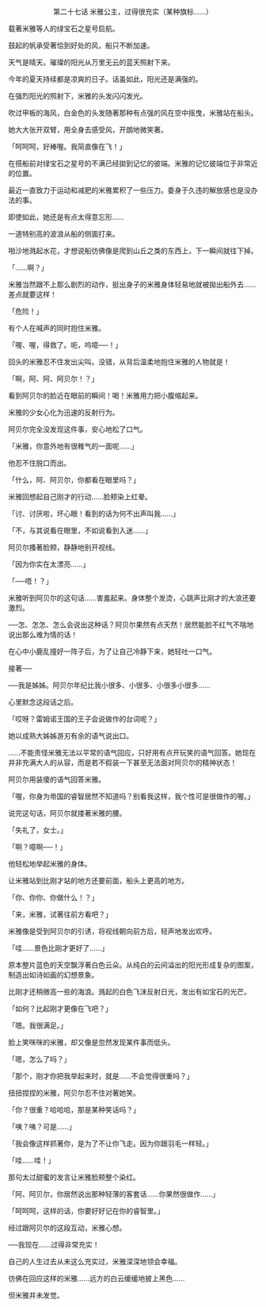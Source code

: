 <p align="center">第二十七话 米雅公主，过得很充实（某种旗标……）</p>

载著米雅等人的绿宝石之星号启航。

鼓起的帆承受著恰到好处的风，船只不断加速。

天气是晴天。璀璨的阳光从万里无云的蓝天照射下来。

今年的夏天持续都是凉爽的日子。话虽如此，阳光还是满强的。

在强烈阳光的照射下，米雅的头发闪闪发光。

吹过甲板的海风，白金色的头发随著那种有点强的风在空中摇曳，米雅站在船头。

她大大张开双臂，用全身去感受风，开朗地微笑著。

「呵呵呵，好棒喔。我简直像在飞！」

在搭船前对绿宝石之星号的不满已经拋到记忆的彼端。米雅的记忆彼端位于非常近的位置。

最近一直致力于运动和减肥的米雅累积了一些压力。委身于久违的解放感也是没办法的事。

即使如此，她还是有点太得意忘形……

一道特别高的波浪从船的侧面打来。

啪沙地溅起水花，才想说船彷佛像是爬到山丘之类的东西上，下一瞬间就往下掉。

「……啊？」

米雅当然跟不上那么剧烈的动作，挺出身子的米雅身体轻易地就被拋出船外去……差点就要这样！

「危险！」

有个人在喊声的同时抱住米雅。

「喔、喔，得救了。呃，呜噫──！」

回头的米雅忍不住发出尖叫。没错，从背后温柔地抱住米雅的人物就是！

「啊，阿、阿、阿贝尔！？」

看到阿贝尔的脸近在眼前的瞬间！喝！米雅用力把小腹缩起来。

米雅的少女心化为迅速的反射行为。

阿贝尔完全没发现这件事，安心地松了口气。

「米雅，你意外地有很稚气的一面呢……」

他忍不住脱口而出。

「什么，阿、阿贝尔，你都看在眼里吗？」

米雅回想起自己刚才的行动……脸颊染上红晕。

「讨、讨厌啦，坏心眼！看到的话为何不出声叫我……」

「不，与其说看在眼里，不如说看到入迷……」

阿贝尔搔著脸颊，静静地别开视线。

「因为你实在太漂亮……」

「──唔！？」

米雅听到阿贝尔的这句话……害羞起来。身体整个发烫，心跳声比刚才的大浪还要激烈。

──怎、怎怎、怎么会说出这种话？阿贝尔果然有点天然！居然能脸不红气不喘地说出那么难为情的话！

在心中小鹿乱撞好一阵子后，为了让自己冷静下来，她轻吐一口气。

接著──

──我是姊姊。阿贝尔年纪比我小很多、小很多、小很多小很多……

心里默念这段话之后。

「哎呀？雷姆诺王国的王子会说做作的台词呢？」

她以成熟大姊姊游刃有余的语气说出口。

……不能责怪米雅无法以平常的语气回应，只好用有点开玩笑的语气回答。她现在并非充满大人的从容，而是若不假装一下甚至无法面对阿贝尔的精神状态！

阿贝尔用装傻的语气回答米雅。

「喔，你身为帝国的睿智居然不知道吗？别看我这样，我个性可是很做作的喔。」

说完这句话，阿贝尔就搂著米雅的腰。

「失礼了，女士。」

「啊？噫啊──！」

他轻松地举起米雅的身体。

让米雅站到比刚才站的地方还要前面，船头上更高的地方。

「你、你你、你做什么！？」

「来，米雅，试著往前方看吧？」

米雅像是受到阿贝尔的引诱，将视线朝向前方后，轻声地发出欢呼。

「哇……景色比刚才更好了……」

原本整片蓝色的天空飘浮著白色云朵。从纯白的云间溢出的阳光形成复杂的图案，制造出如诗如画的幻想景象。

比刚才还稍微高一些的海浪。溅起的白色飞沫反射日光，发出有如宝石的光芒。

「如何？比起刚才更像在飞吧？」

「嗯。我很满足。」

脸上笑咪咪的米雅，却又像是忽然发现某件事而低头。

「嗯，怎么了吗？」

「那个，刚才你把我举起来时，就是……不会觉得很重吗？」

扭扭捏捏的米雅，阿贝尔忍不住对著她笑。

「你？很重？哈哈哈，那是某种笑话吗？」

「咦？咦？可是……」

「我会像这样抓著你，是为了不让你飞走。因为你跟羽毛一样轻。」

「哇……哇！」

那句太过甜蜜的发言让米雅脸颊整个染红。

「阿、阿贝尔，你居然说出那种轻薄的客套话……你果然很做作……」

「呵呵呵，这样的话，你要好好记在你的睿智里。」

经过跟阿贝尔的这段互动，米雅心想。

──我现在……过得非常充实！

自己的人生过去从未这么充实过，米雅深深地领会幸福。

彷佛在回应这样的米雅……远方的白云缓缓地披上黑色……

但米雅并未发觉。

